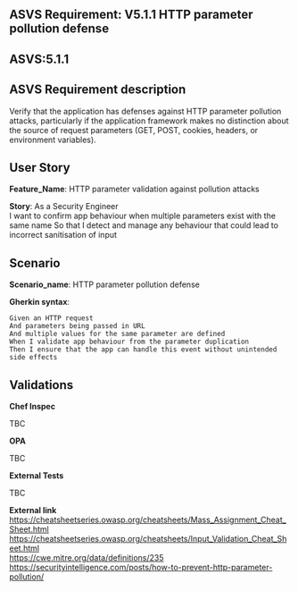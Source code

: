 ## ASVS Requirement: V5.1.1 HTTP parameter pollution defense
## ASVS:5.1.1

## ASVS Requirement description
Verify that the application has defenses against HTTP parameter pollution attacks, particularly if the application framework makes no distinction about the source of request parameters (GET, POST, cookies, headers, or environment variables).

## User Story
**Feature_Name**: HTTP parameter validation against pollution attacks

**Story**:
As a Security Engineer\
I want to confirm app behaviour when multiple parameters exist with the same name
So that I detect and manage any behaviour that could lead to incorrect sanitisation of input

## Scenario
**Scenario_name**: HTTP parameter pollution defense

**Gherkin syntax**:
```gherkin
Given an HTTP request
And parameters being passed in URL
And multiple values for the same parameter are defined
When I validate app behaviour from the parameter duplication
Then I ensure that the app can handle this event without unintended side effects
```


## Validations

**Chef Inspec**

TBC

**OPA**

TBC

**External Tests**

TBC

**External link**
https://cheatsheetseries.owasp.org/cheatsheets/Mass_Assignment_Cheat_Sheet.html \
https://cheatsheetseries.owasp.org/cheatsheets/Input_Validation_Cheat_Sheet.html \
https://cwe.mitre.org/data/definitions/235 \
https://securityintelligence.com/posts/how-to-prevent-http-parameter-pollution/